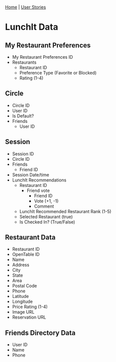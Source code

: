 [Home](/) | [User Stories](/lunchit/)

# LunchIt Data

## My Restaurant Preferences

- My Restaurant Preferences ID
- Restaurants
  - Restaurant ID
  - Preference Type (Favorite or Blocked)
  - Rating (1-4)

## Circle

- Circle ID
- User ID
- Is Default?
- Friends
  - User ID

## Session

- Session ID
- Circle ID
- Friends
  - Friend ID
- Session Date/time
- LunchIt Recommendations
  - Restaurant ID
    - Friend vote
      - Friend ID
      - Vote (+1, -1)
      - Comment 
  - LunchIt Recommended Restaurant Rank (1-5)
  - Selected Restaurant (true)
  - Is Checked In? (True/False)

## Restaurant Data

- Restaurant ID
- OpenTable ID
- Name
- Address
- City
- State
- Area
- Postal Code
- Phone  
- Latitude
- Longitude
- Price Rating (1-4)
- Image URL
- Reservation URL

## Friends Directory Data

- User ID
- Name
- Phone
